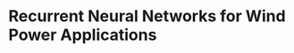 
Recurrent Neural Networks for Wind Power Applications
======================================================




